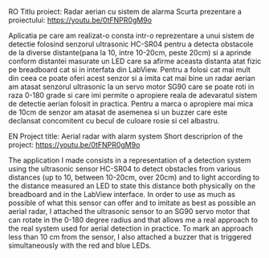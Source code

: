 RO
Titlu proiect: Radar aerian cu sistem de alarma
Scurta prezentare a proiectului: https://youtu.be/0tFNPR0gM9o

Aplicatia pe care am realizat-o consta intr-o reprezentare a unui sistem de detectie folosind senzorul ultrasonic HC-SR04 pentru a detecta obstacole de la diverse distante(pana la 10, intre 10-20cm, peste 20cm) si a aprinde conform distantei masurate un LED care sa afirme aceasta distanta atat fizic pe breadboard cat si in interfata din LabView. Pentru a folosi cat mai mult din ceea ce poate oferi acest senzor si a imita cat mai bine un radar aerian am atasat senzorul ultrasonic la un servo motor SG90 care se poate roti in raza 0-180 grade si care imi permite o apropiere reala de adevaratul sistem de detectie aerian folosit in practica. Pentru a marca o apropiere mai mica de 10cm de senzor am atasat de asemenea si un buzzer care este declansat concomitent cu becul de culoare rosie si cel albastru.


EN
Project title: Aerial radar with alarm system
Short descriprion of the project: https://youtu.be/0tFNPR0gM9o

The application I made consists in a representation of a detection system using the ultrasonic sensor HC-SR04 to detect obstacles from various distances (up to 10, between 10-20cm, over 20cm) and to light according to the distance measured an LED to state this distance both physically on the breadboard and in the LabView interface. In order to use as much as possible of what this sensor can offer and to imitate as best as possible an aerial radar, I attached the ultrasonic sensor to an SG90 servo motor that can rotate in the 0-180 degree radius and that allows me a real approach to the real system used for aerial detection in practice. To mark an approach less than 10 cm from the sensor, I also attached a buzzer that is triggered simultaneously with the red and blue LEDs.
